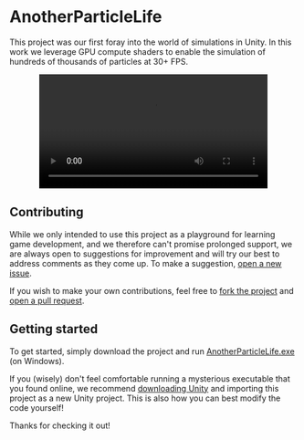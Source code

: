 # AnotherParticleLife

This project was our first foray into the world of simulations in Unity. In this work we leverage GPU compute shaders to enable the simulation of hundreds of thousands of particles at 30+ FPS.

<div align="center">
  <video src="https://github.com/ennvita/AnotherParticleLife/assets/15058514/cf59f21d-f9db-4ab6-8931-81e1ea43e30e" width="400" />
</div>

## Contributing

While we only intended to use this project as a playground for learning game development, and we therefore can't promise prolonged support, we are always open to suggestions for improvement and will try our best to address comments as they come up. To make a suggestion, [open a new issue](https://github.com/ennvita/AnotherParticleLife/issues/new/choose).

If you wish to make your own contributions, feel free to [fork the project](https://github.com/ennvita/AnotherParticleLife/fork) and [open a pull request](https://github.com/ennvita/AnotherParticleLife/compare).

## Getting started

To get started, simply download the project and run [AnotherParticleLife.exe](https://github.com/ennvita/AnotherParticleLife/blob/main/Build/AnotherParticleLife.exe) (on Windows).

If you (wisely) don't feel comfortable running a mysterious executable that you found online, we recommend [downloading Unity](https://unity.com/download) and importing this project as a new Unity project. This is also how you can best modify the code yourself!

Thanks for checking it out!
